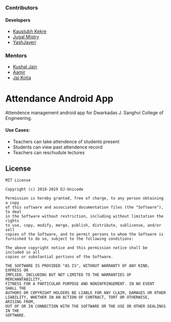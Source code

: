 ### Contributors
#### Developers
* [Kaustubh Kekre](https://github.com/KaustubhKekre)
* [Jugal Mistry](https://github.com/HuM4NoiD)
* [YashJaveri](https://github.com/YashJaveri)
### Mentors
* [Kushal Jain](https://github.com/kushalj001)
* [Aamir](https://github.com/aamir21198)
* [Jai Kotia](https://github.com/JaiKotia)

# Attendance Android App
Attendence management android app for Dwarkadas J. Sanghvi College of Engineering.

#### Use Cases: 
* Teachers can take attendence of students present
* Students can view past attendence record
* Teachers can reschudule lectures

## License

    MIT License

    Copyright (c) 2018-2019 DJ-Unicode

    Permission is hereby granted, free of charge, to any person obtaining a copy
    of this software and associated documentation files (the "Software"), to deal
    in the Software without restriction, including without limitation the rights
    to use, copy, modify, merge, publish, distribute, sublicense, and/or sell
    copies of the Software, and to permit persons to whom the Software is
    furnished to do so, subject to the following conditions:

    The above copyright notice and this permission notice shall be included in all
    copies or substantial portions of the Software.

    THE SOFTWARE IS PROVIDED "AS IS", WITHOUT WARRANTY OF ANY KIND, EXPRESS OR
    IMPLIED, INCLUDING BUT NOT LIMITED TO THE WARRANTIES OF MERCHANTABILITY,
    FITNESS FOR A PARTICULAR PURPOSE AND NONINFRINGEMENT. IN NO EVENT SHALL THE
    AUTHORS OR COPYRIGHT HOLDERS BE LIABLE FOR ANY CLAIM, DAMAGES OR OTHER
    LIABILITY, WHETHER IN AN ACTION OF CONTRACT, TORT OR OTHERWISE, ARISING FROM,
    OUT OF OR IN CONNECTION WITH THE SOFTWARE OR THE USE OR OTHER DEALINGS IN THE
    SOFTWARE.
